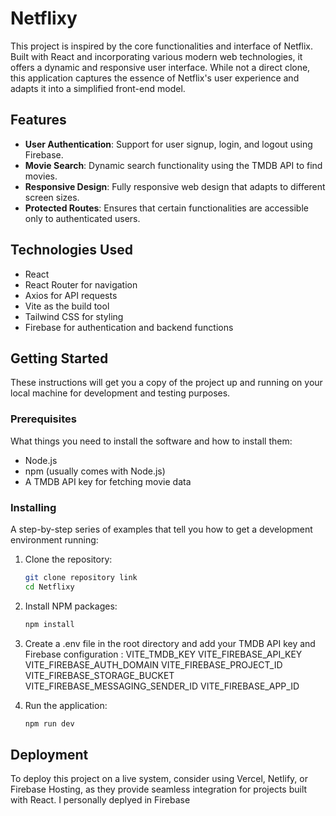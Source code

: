 # Netflixy

This project is inspired by the core functionalities and interface of Netflix. Built with React and incorporating various modern web technologies, it offers a dynamic and responsive user interface. While not a direct clone, this application captures the essence of Netflix's user experience and adapts it into a simplified front-end model.

## Features

- **User Authentication**: Support for user signup, login, and logout using Firebase.
- **Movie Search**: Dynamic search functionality using the TMDB API to find movies.
- **Responsive Design**: Fully responsive web design that adapts to different screen sizes.
- **Protected Routes**: Ensures that certain functionalities are accessible only to authenticated users.

## Technologies Used

- React
- React Router for navigation
- Axios for API requests
- Vite as the build tool
- Tailwind CSS for styling
- Firebase for authentication and backend functions

## Getting Started

These instructions will get you a copy of the project up and running on your local machine for development and testing purposes.

### Prerequisites

What things you need to install the software and how to install them:

- Node.js
- npm (usually comes with Node.js)
- A TMDB API key for fetching movie data

### Installing

A step-by-step series of examples that tell you how to get a development environment running:

1. Clone the repository:
   ```bash
   git clone repository link
   cd Netflixy
2. Install NPM packages:
   ```bash
   npm install
3. Create a .env file in the root directory and add your TMDB API key and Firebase configuration :
   VITE_TMDB_KEY
   VITE_FIREBASE_API_KEY
   VITE_FIREBASE_AUTH_DOMAIN
   VITE_FIREBASE_PROJECT_ID
   VITE_FIREBASE_STORAGE_BUCKET
   VITE_FIREBASE_MESSAGING_SENDER_ID
   VITE_FIREBASE_APP_ID

4. Run the application:
   ```bash
   npm run dev
## Deployment
To deploy this project on a live system, consider using Vercel, Netlify, or Firebase Hosting, as they provide seamless integration for projects built with React. I personally deplyed in Firebase
